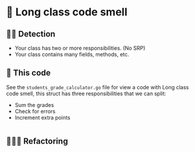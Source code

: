 # 📜 Long class code smell

## 🥷🏻 Detection

- Your class has two or more responsibilities. (No SRP)
- Your class contains many fields, methods, etc.

## 💠 This code

See the `students_grade_calculator.go` file for view a code with Long class code smell, this struct has three responsibilities that we can split:

- Sum the grades
- Check for errors
- Increment extra points

```go
```

## 🕵🏻‍♀️ Refactoring